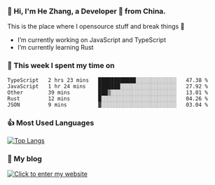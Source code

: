 ### 👋 Hi, I'm He Zhang, a Developer 🚀 from China.

This is the place where I opensource stuff and break things :rofl:

- I’m currently working on JavaScript and TypeScript
- I’m currently learning Rust

### 💪 This week I spent my time on 
<!--START_SECTION:waka-->

```text
TypeScript   2 hrs 23 mins   ████████████░░░░░░░░░░░░░   47.38 %
JavaScript   1 hr 24 mins    ███████░░░░░░░░░░░░░░░░░░   27.92 %
Other        39 mins         ███▒░░░░░░░░░░░░░░░░░░░░░   13.01 %
Rust         12 mins         █░░░░░░░░░░░░░░░░░░░░░░░░   04.26 %
JSON         9 mins          ▓░░░░░░░░░░░░░░░░░░░░░░░░   03.04 %
```

<!--END_SECTION:waka-->

### 👍 Most Used Languages
[![Top Langs](https://github-readme-stats.vercel.app/api/top-langs/?username=zhanghecool&layout=compact)](https://zhanghe.cool)

### 🌈 My blog 
[![Click to enter my website](https://cdn.jsdelivr.net/gh/zhanghecool/assets/images/gif/zhanghecools.gif)](https://zhanghe.cool)

